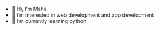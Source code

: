 - 👋 Hi, I’m Maha
- 👀 I’m interested in web development and app development
- 🌱 I’m currently learning python

<!---
Maha040/Maha040 is a ✨ special ✨ repository because its `README.md` (this file) appears on your GitHub profile.
You can click the Preview link to take a look at your changes.
--->
